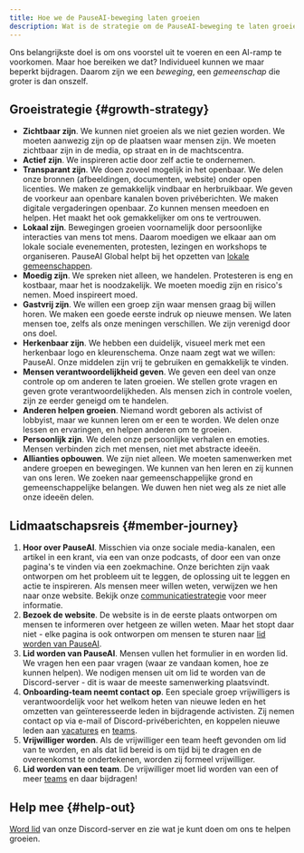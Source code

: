 ```yaml
---
title: Hoe we de PauseAI-beweging laten groeien
description: Wat is de strategie om de PauseAI-beweging te laten groeien?
---
```

 <!-- end of frontmatter metadata, dashes above need to stay -->

Ons belangrijkste doel is om ons voorstel uit te voeren en een AI-ramp te voorkomen.
Maar hoe bereiken we dat?
Individueel kunnen we maar beperkt bijdragen.
Daarom zijn we een _beweging_, een _gemeenschap_ die groter is dan onszelf.

## Groeistrategie {#growth-strategy}

- **Zichtbaar zijn**. We kunnen niet groeien als we niet gezien worden. We moeten aanwezig zijn op de plaatsen waar mensen zijn. We moeten zichtbaar zijn in de media, op straat en in de machtscentra.
- **Actief zijn**. We inspireren actie door zelf actie te ondernemen.
- **Transparant zijn**. We doen zoveel mogelijk in het openbaar. We delen onze bronnen (afbeeldingen, documenten, website) onder open licenties. We maken ze gemakkelijk vindbaar en herbruikbaar. We geven de voorkeur aan openbare kanalen boven privéberichten. We maken digitale vergaderingen openbaar. Zo kunnen mensen meedoen en helpen. Het maakt het ook gemakkelijker om ons te vertrouwen.
- **Lokaal zijn**. Bewegingen groeien voornamelijk door persoonlijke interacties van mens tot mens. Daarom moedigen we elkaar aan om lokale sociale evenementen, protesten, lezingen en workshops te organiseren. PauseAI Global helpt bij het opzetten van [lokale gemeenschappen](/communities).
- **Moedig zijn**. We spreken niet alleen, we handelen. Protesteren is eng en kostbaar, maar het is noodzakelijk. We moeten moedig zijn en risico's nemen. Moed inspireert moed.
- **Gastvrij zijn**. We willen een groep zijn waar mensen graag bij willen horen. We maken een goede eerste indruk op nieuwe mensen. We laten mensen toe, zelfs als onze meningen verschillen. We zijn verenigd door ons doel.
- **Herkenbaar zijn**. We hebben een duidelijk, visueel merk met een herkenbaar logo en kleurenschema. Onze naam zegt wat we willen: PauseAI. Onze middelen zijn vrij te gebruiken en gemakkelijk te vinden.
- **Mensen verantwoordelijkheid geven**. We geven een deel van onze controle op om anderen te laten groeien. We stellen grote vragen en geven grote verantwoordelijkheden. Als mensen zich in controle voelen, zijn ze eerder geneigd om te handelen.
- **Anderen helpen groeien**. Niemand wordt geboren als activist of lobbyist, maar we kunnen leren om er een te worden. We delen onze lessen en ervaringen, en helpen anderen om te groeien.
- **Persoonlijk zijn**. We delen onze persoonlijke verhalen en emoties. Mensen verbinden zich met mensen, niet met abstracte ideeën.
- **Allianties opbouwen**. We zijn niet alleen. We moeten samenwerken met andere groepen en bewegingen. We kunnen van hen leren en zij kunnen van ons leren. We zoeken naar gemeenschappelijke grond en gemeenschappelijke belangen. We duwen hen niet weg als ze niet alle onze ideeën delen.

## Lidmaatschapsreis {#member-journey}

1. **Hoor over PauseAI**. Misschien via onze sociale media-kanalen, een artikel in een krant, via een van onze podcasts, of door een van onze pagina's te vinden via een zoekmachine. Onze berichten zijn vaak ontworpen om het probleem uit te leggen, de oplossing uit te leggen en actie te inspireren. Als mensen meer willen weten, verwijzen we hen naar onze website. Bekijk onze [communicatiestrategie](/communication-strategy) voor meer informatie.
1. **Bezoek de website**. De website is in de eerste plaats ontworpen om mensen te informeren over hetgeen ze willen weten. Maar het stopt daar niet - elke pagina is ook ontworpen om mensen te sturen naar [lid worden van PauseAI](/join).
1. **Lid worden van PauseAI**. Mensen vullen het formulier in en worden lid. We vragen hen een paar vragen (waar ze vandaan komen, hoe ze kunnen helpen). We nodigen mensen uit om lid te worden van de Discord-server - dit is waar de meeste samenwerking plaatsvindt.
1. **Onboarding-team neemt contact op**. Een speciale groep vrijwilligers is verantwoordelijk voor het welkom heten van nieuwe leden en het omzetten van geïnteresseerde leden in bijdragende activisten. Zij nemen contact op via e-mail of Discord-privéberichten, en koppelen nieuwe leden aan [vacatures](/vacancies) en [teams](/teams).
2. **Vrijwilliger worden**. Als de vrijwilliger een team heeft gevonden om lid van te worden, en als dat lid bereid is om tijd bij te dragen en de overeenkomst te ondertekenen, worden zij formeel vrijwilliger.
3. **Lid worden van een team**. De vrijwilliger moet lid worden van een of meer [teams](/teams) en daar bijdragen!

## Help mee {#help-out}

[Word lid](/join) van onze Discord-server en zie wat je kunt doen om ons te helpen groeien.